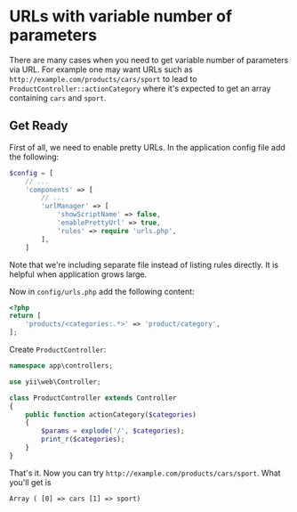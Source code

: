 URLs with variable number of parameters
=======================================

There are many cases when you need to get variable number of parameters via URL.
For example one may want URLs such as `http://example.com/products/cars/sport` to lead to `ProductController::actionCategory`
where it's expected to get an array containing `cars` and `sport`.

Get Ready
---------

First of all, we need to enable pretty URLs. In the application config file add the following:

```php
$config = [
    // ...
    'components' => [
        // ...
        'urlManager' => [
            'showScriptName' => false,
            'enablePrettyUrl' => true,
            'rules' => require 'urls.php',
        ],
    ]
```

Note that we're including separate file instead of listing rules directly. It is helpful when application grows large.

Now in `config/urls.php` add the following content:

```php
<?php
return [
    'products/<categories:.*>' => 'product/category',
];
```

Create `ProductController`:

```php
namespace app\controllers;

use yii\web\Controller;

class ProductController extends Controller
{
    public function actionCategory($categories)
    {
        $params = explode('/', $categories);
        print_r($categories);
    }
}
```

That's it. Now you can try `http://example.com/products/cars/sport`. What you'll get is

```
Array ( [0] => cars [1] => sport)
```
